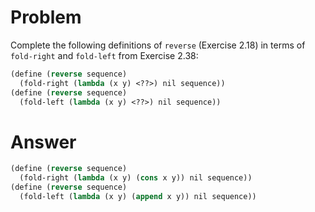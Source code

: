 # Problem

Complete the following definitions of `reverse` (Exercise 2.18) in terms of `fold-right` and `fold-left` from Exercise 2.38:

```scheme
(define (reverse sequence)
  (fold-right (lambda (x y) <??>) nil sequence))
(define (reverse sequence)
  (fold-left (lambda (x y) <??>) nil sequence))
```

# Answer

```scheme
(define (reverse sequence)
  (fold-right (lambda (x y) (cons x y)) nil sequence))
(define (reverse sequence)
  (fold-left (lambda (x y) (append x y)) nil sequence))
```
